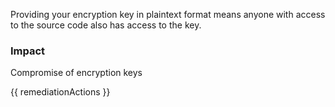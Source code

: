 
Providing your encryption key in plaintext format means anyone with access to the source code also has access to the key.

### Impact
Compromise of encryption keys

<!-- DO NOT CHANGE -->
{{ remediationActions }}


